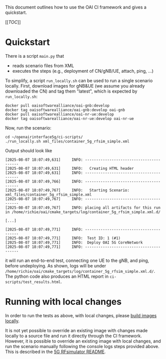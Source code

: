 This document outlines how to use the OAI CI framework and gives a quickstart.

[[_TOC_]]

# Quickstart

There is a script `main.py` that

- reads scenario files from XML
- executes the steps (e.g., deployment of CN/gNB/UE, attach, ping, ...)

To simplify, a script `run_locally.sh` can be used to run a single scenario
locally.  First, download images for gNB&UE (we assume you already downloaded
the CN) and tag them "latest", which is expected by `run_locally.sh`:

    docker pull oaisoftwarealliance/oai-gnb:develop
    docker tag oaisoftwarealliance/oai-gnb:develop oai-gnb
    docker pull oaisoftwarealliance/oai-nr-ue:develop
    docker tag oaisoftwarealliance/oai-nr-ue:develop oai-nr-ue

Now, run the scenario:

    cd ~/openairinterface5g/ci-scripts/
    ./run_locally.sh xml_files/container_5g_rfsim_simple.xml

Output should look like

```
[2025-08-07 18:07:49,631]     INFO: ----------------------------------------
[2025-08-07 18:07:49,631]     INFO:   Creating HTML header 
[2025-08-07 18:07:49,631]     INFO: ----------------------------------------
[2025-08-07 18:07:49,766]     INFO: ----------------------------------------
[2025-08-07 18:07:49,767]     INFO:   Starting Scenario: xml_files/container_5g_rfsim_simple.xml
[2025-08-07 18:07:49,767]     INFO: ----------------------------------------
[2025-08-07 18:07:49,767]     INFO: placing all artifacts for this run in /home/richie/oai/cmake_targets/log/container_5g_rfsim_simple.xml.d/

[...]

[2025-08-07 18:07:49,771]     INFO: ----------------------------------------
[2025-08-07 18:07:49,771]     INFO:  Test ID: 1 (#1)
[2025-08-07 18:07:49,771]     INFO:  Deploy OAI 5G CoreNetwork
[2025-08-07 18:07:49,771]     INFO: ----------------------------------------
```

it will run an end-to-end test, connecting one UE to the gNB, and ping, before
undeploying. As shown, logs will be under
`/home/richie/oai/cmake_targets/log/container_5g_rfsim_simple.xml.d/`. The
python code also produces an HTML report in `ci-scripts/test_results.html`.

# Running with local changes

In order to run the tests as above, with local changes, please [build images
locally](../docker/README.md).

It is not yet possible to override an existing image with changes made locally
to a source file and run it directly through the CI framework. However, it is
possible to override an existing image with local changes, and run the scenario
manually following the console logs steps provided above. This is described in
the [5G RFsimulator
README](yaml_files/5g_rfsimulator/README.md#6-running-with-local-changes).
